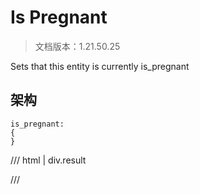 # Is Pregnant

> 文档版本：1.21.50.25

Sets that this entity is currently is_pregnant

## 架构

```mcschema
is_pregnant:
{
}

```

/// html | div.result

///

